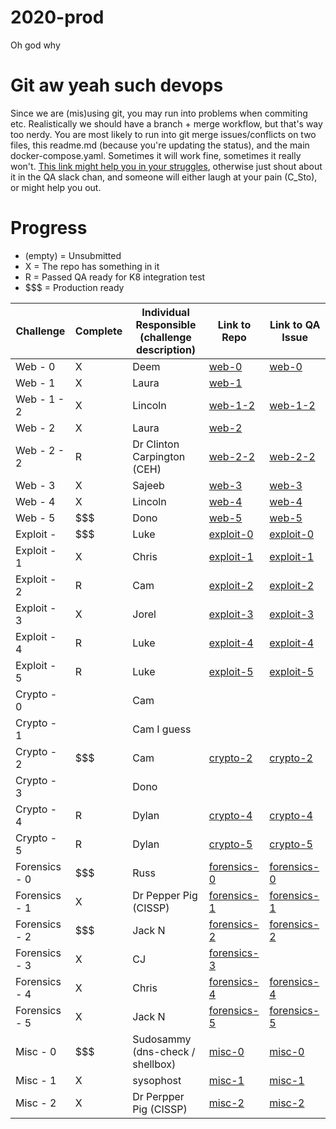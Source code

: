 # 2020-prod
Oh god why

# Git aw yeah such devops
Since we are (mis)using git, you may run into problems when commiting etc. Realistically we should have a branch + merge workflow, but that's way too nerdy. You are most likely to run into git merge issues/conflicts on two files, this readme.md (because you're updating the status), and the main docker-compose.yaml. Sometimes it will work fine, sometimes it really won't. [This link might help you in your struggles](https://docs.github.com/en/free-pro-team@latest/github/collaborating-with-issues-and-pull-requests/resolving-a-merge-conflict-using-the-command-line), otherwise just shout about it in the QA slack chan, and someone will either laugh at your pain (C_Sto), or might help you out.

# Progress

- (empty) = Unsubmitted
- X = The repo has something in it
- R = Passed QA ready for K8 integration test
- $$$ = Production ready

|Challenge | Complete | Individual Responsible (challenge description) | Link to Repo | Link to QA Issue |
|---|---|---|---|---|
|Web - 0 | X | Deem | [web-0](https://github.com/WACTF-org/sysophost-challenges/tree/master/web-0) | [web-0](https://github.com/WACTF-org/sysophost-challenges/issues/2) |
|Web - 1 | X | Laura | [web-1](https://github.com/WACTF-org/ld-preload-challenges/tree/master/web-1-dependencycheck-filedrop) | |
|Web - 1 - 2 | X | Lincoln | [web-1-2](https://github.com/WACTF-org/legendoflynkle-challenges/tree/master/web-1) | [web-1-2](https://github.com/WACTF-org/legendoflynkle-challenges/issues/2) |
|Web - 2 | X | Laura | [web-2](https://github.com/WACTF-org/ld-preload-challenges/tree/master/web-2-hardcodedsecrets)  | |
|Web - 2 - 2 | R | Dr Clinton Carpington (CEH) | [web-2-2](https://github.com/WACTF-org/swarley7-challfenges) | [web-2-2](https://github.com/WACTF-org/swarley7-challenges/issues/1) |
|Web - 3 | X | Sajeeb | [web-3](https://github.com/WACTF-org/xyantix-challenges/tree/master/web-3)| [web-3](https://github.com/WACTF-org/xyantix-challenges/issues/2)|
|Web - 4 | X | Lincoln | [web-4](https://github.com/WACTF-org/legendoflynkle-challenges/tree/master/web-4) | [web-4](https://github.com/WACTF-org/legendoflynkle-challenges/issues/1) | 
|Web - 5 | $$$ | Dono | [web-5](https://github.com/WACTF-org/dzflack-challenges/tree/master/web-5) | [web-5](https://github.com/WACTF-org/dzflack-challenges/issues/1)|
|Exploit -  | $$$ | Luke | [exploit-0](https://github.com/WACTF-org/lukehealy-challenges/tree/master/exp-0) | [exploit-0](https://github.com/WACTF-org/lukehealy-challenges/issues/1) |
|Exploit - 1 | X | Chris | [exploit-1](https://github.com/WACTF-org/0xdecode-challenges/tree/master/exploit-1)| [exploit-1](https://github.com/WACTF-org/0xdecode-challenges/issues/1)|
|Exploit - 2 | R | Cam | [exploit-2](https://github.com/WACTF-org/c-sto-challenges/tree/master/crypto-2) | [exploit-2](https://github.com/WACTF-org/c-sto-challenges/issues/1) |
|Exploit - 3 | X | Jorel | [exploit-3](https://github.com/WACTF-org/jorelpaddick-challenges/tree/master/exp-3) | [exploit-3](https://github.com/WACTF-org/jorelpaddick-challenges/issues/1)|
|Exploit - 4 | R | Luke | [exploit-4](https://github.com/WACTF-org/lukehealy-challenges/tree/master/exp-4) | [exploit-4](https://github.com/WACTF-org/lukehealy-challenges/issues/2)
|Exploit - 5 | R | Luke | [exploit-5](https://github.com/WACTF-org/lukehealy-challenges/tree/master/exp-5) | [exploit-5](https://github.com/WACTF-org/lukehealy-challenges/issues/3) |
|Crypto - 0 |  | Cam |
|Crypto - 1 |  | Cam I guess |
|Crypto - 2 | $$$ | Cam | [crypto-2](https://github.com/WACTF-org/c-sto-challenges/tree/master/crypto-2) | [crypto-2](https://github.com/WACTF-org/c-sto-challenges/issues/2) |
|Crypto - 3 |  | Dono |
|Crypto - 4 | R | Dylan | [crypto-4](https://github.com/WACTF-org/dpindur-challenges/tree/master/crypto-4) | [crypto-4](https://github.com/WACTF-org/dpindur-challenges/issues/2)
|Crypto - 5 | R | Dylan | [crypto-5](https://github.com/WACTF-org/dpindur-challenges/tree/master/crypto-5) | [crypto-5](https://github.com/WACTF-org/dpindur-challenges/issues/3)
|Forensics - 0 | $$$ | Russ | [forensics-0](https://github.com/WACTF-org/rustla-challenges/blob/master/forensics-0.md) | [forensics-0](https://github.com/WACTF-org/rustla-challenges/issues/1)
|Forensics - 1 | X |  Dr Pepper Pig (CISSP) | [forensics-1](https://github.com/WACTF-org/kronicd-challenges/tree/master/df-1) | [forensics-1](https://github.com/WACTF-org/kronicd-challenges/issues/2)
|Forensics - 2 | $$$ |  Jack N | [forensics-2](https://github.com/WACTF-org/jib1337-challenges/tree/master/forensics-2) | [forensics-2](https://github.com/WACTF-org/jib1337-challenges/issues/2)
|Forensics - 3 | X | CJ | [forensics-3](https://github.com/WACTF-org/xyantix-challenges/blob/master/forensics-3.md) | |
|Forensics - 4 | X | Chris | [forensics-4](https://github.com/WACTF-org/0xdecode-challenges/tree/master/forensics-3) | [forensics-4](https://github.com/WACTF-org/0xdecode-challenges/issues/2) |
|Forensics - 5 | X | Jack N | [forensics-5](https://github.com/WACTF-org/jib1337-challenges/tree/master/forensics-4) | [forensics-5](https://github.com/WACTF-org/jib1337-challenges/issues/1)|
|Misc - 0 | $$$ | Sudosammy (dns-check / shellbox) | [misc-0](https://github.com/WACTF-org/sudosammy-challenges/tree/master/)| [misc-0](https://github.com/WACTF-org/sudosammy-challenges/issues/1)|
|Misc - 1 | X | sysophost | [misc-1](https://github.com/WACTF-org/sysophost-challenges/tree/master/misc-1) | [misc-1](https://github.com/WACTF-org/sysophost-challenges/issues/1) |
|Misc - 2 | X | Dr Perpper Pig (CISSP) | [misc-2](https://github.com/WACTF-org/kronicd-challenges/tree/master/misc-2) | [misc-2](https://github.com/WACTF-org/kronicd-challenges/issues/1)|
